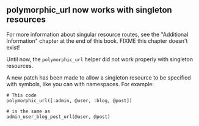 ## polymorphic\_url now works with singleton resources

For more information about singular resource routes, see the "Additional Information" chapter at the end of this book.
FIXME this chapter doesn't exist!

Until now, the `polymorphic_url` helper did not work properly with singleton resources.

A new patch has been made to allow a singleton resource to be specified with symbols, like you can with namespaces. For example:

	# This code
	polymorphic_url([:admin, @user, :blog, @post])

	# is the same as
	admin_user_blog_post_url(@user, @post)